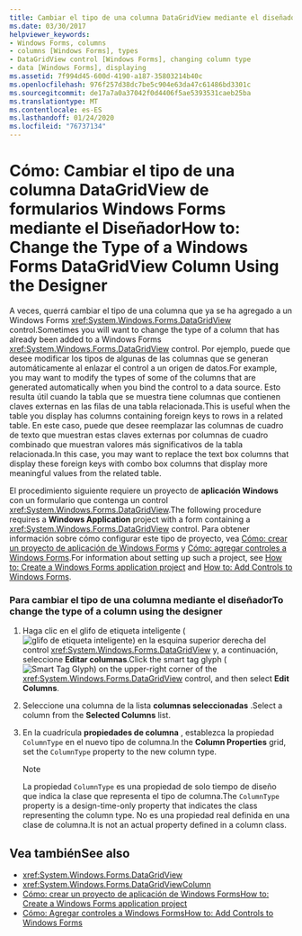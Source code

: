 ```yaml
---
title: Cambiar el tipo de una columna DataGridView mediante el diseñador
ms.date: 03/30/2017
helpviewer_keywords:
- Windows Forms, columns
- columns [Windows Forms], types
- DataGridView control [Windows Forms], changing column type
- data [Windows Forms], displaying
ms.assetid: 7f994d45-600d-4190-a187-35803214b40c
ms.openlocfilehash: 976f257d38dc7be5c904e63da47c61486bd3301c
ms.sourcegitcommit: de17a7a0a37042f0d4406f5ae5393531caeb25ba
ms.translationtype: MT
ms.contentlocale: es-ES
ms.lasthandoff: 01/24/2020
ms.locfileid: "76737134"
---
```

# <a name="how-to-change-the-type-of-a-windows-forms-datagridview-column-using-the-designer"></a><span data-ttu-id="77010-102">Cómo: Cambiar el tipo de una columna DataGridView de formularios Windows Forms mediante el Diseñador</span><span class="sxs-lookup"><span data-stu-id="77010-102">How to: Change the Type of a Windows Forms DataGridView Column Using the Designer</span></span>
<span data-ttu-id="77010-103">A veces, querrá cambiar el tipo de una columna que ya se ha agregado a un Windows Forms <xref:System.Windows.Forms.DataGridView> control.</span><span class="sxs-lookup"><span data-stu-id="77010-103">Sometimes you will want to change the type of a column that has already been added to a Windows Forms <xref:System.Windows.Forms.DataGridView> control.</span></span> <span data-ttu-id="77010-104">Por ejemplo, puede que desee modificar los tipos de algunas de las columnas que se generan automáticamente al enlazar el control a un origen de datos.</span><span class="sxs-lookup"><span data-stu-id="77010-104">For example, you may want to modify the types of some of the columns that are generated automatically when you bind the control to a data source.</span></span> <span data-ttu-id="77010-105">Esto resulta útil cuando la tabla que se muestra tiene columnas que contienen claves externas en las filas de una tabla relacionada.</span><span class="sxs-lookup"><span data-stu-id="77010-105">This is useful when the table you display has columns containing foreign keys to rows in a related table.</span></span> <span data-ttu-id="77010-106">En este caso, puede que desee reemplazar las columnas de cuadro de texto que muestran estas claves externas por columnas de cuadro combinado que muestran valores más significativos de la tabla relacionada.</span><span class="sxs-lookup"><span data-stu-id="77010-106">In this case, you may want to replace the text box columns that display these foreign keys with combo box columns that display more meaningful values from the related table.</span></span>

 <span data-ttu-id="77010-107">El procedimiento siguiente requiere un proyecto de **aplicación Windows** con un formulario que contenga un control <xref:System.Windows.Forms.DataGridView>.</span><span class="sxs-lookup"><span data-stu-id="77010-107">The following procedure requires a **Windows Application** project with a form containing a <xref:System.Windows.Forms.DataGridView> control.</span></span> <span data-ttu-id="77010-108">Para obtener información sobre cómo configurar este tipo de proyecto, vea [Cómo: crear un proyecto de aplicación de Windows Forms](/visualstudio/ide/step-1-create-a-windows-forms-application-project) y [Cómo: agregar controles a Windows Forms](how-to-add-controls-to-windows-forms.md).</span><span class="sxs-lookup"><span data-stu-id="77010-108">For information about setting up such a project, see [How to: Create a Windows Forms application project](/visualstudio/ide/step-1-create-a-windows-forms-application-project) and [How to: Add Controls to Windows Forms](how-to-add-controls-to-windows-forms.md).</span></span>

### <a name="to-change-the-type-of-a-column-using-the-designer"></a><span data-ttu-id="77010-109">Para cambiar el tipo de una columna mediante el diseñador</span><span class="sxs-lookup"><span data-stu-id="77010-109">To change the type of a column using the designer</span></span>

1. <span data-ttu-id="77010-110">Haga clic en el glifo de etiqueta inteligente (![glifo de etiqueta inteligente](./media/vs-winformsmttagglyph.gif "VS_WinFormSmtTagGlyph")) en la esquina superior derecha del control <xref:System.Windows.Forms.DataGridView> y, a continuación, seleccione **Editar columnas**.</span><span class="sxs-lookup"><span data-stu-id="77010-110">Click the smart tag glyph (![Smart Tag Glyph](./media/vs-winformsmttagglyph.gif "VS_WinFormSmtTagGlyph")) on the upper-right corner of the <xref:System.Windows.Forms.DataGridView> control, and then select **Edit Columns**.</span></span>

2. <span data-ttu-id="77010-111">Seleccione una columna de la lista **columnas seleccionadas** .</span><span class="sxs-lookup"><span data-stu-id="77010-111">Select a column from the **Selected Columns** list.</span></span>

3. <span data-ttu-id="77010-112">En la cuadrícula **propiedades de columna** , establezca la propiedad `ColumnType` en el nuevo tipo de columna.</span><span class="sxs-lookup"><span data-stu-id="77010-112">In the **Column Properties** grid, set the `ColumnType` property to the new column type.</span></span>

    > [!NOTE]
    > <span data-ttu-id="77010-113">La propiedad `ColumnType` es una propiedad de solo tiempo de diseño que indica la clase que representa el tipo de columna.</span><span class="sxs-lookup"><span data-stu-id="77010-113">The `ColumnType` property is a design-time-only property that indicates the class representing the column type.</span></span> <span data-ttu-id="77010-114">No es una propiedad real definida en una clase de columna.</span><span class="sxs-lookup"><span data-stu-id="77010-114">It is not an actual property defined in a column class.</span></span>

## <a name="see-also"></a><span data-ttu-id="77010-115">Vea también</span><span class="sxs-lookup"><span data-stu-id="77010-115">See also</span></span>

- <xref:System.Windows.Forms.DataGridView>
- <xref:System.Windows.Forms.DataGridViewColumn>
- [<span data-ttu-id="77010-116">Cómo: crear un proyecto de aplicación de Windows Forms</span><span class="sxs-lookup"><span data-stu-id="77010-116">How to: Create a Windows Forms application project</span></span>](/visualstudio/ide/step-1-create-a-windows-forms-application-project)
- [<span data-ttu-id="77010-117">Cómo: Agregar controles a Windows Forms</span><span class="sxs-lookup"><span data-stu-id="77010-117">How to: Add Controls to Windows Forms</span></span>](how-to-add-controls-to-windows-forms.md)
